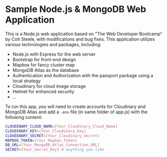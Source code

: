 # Sample Node.js & MongoDB Web Application
This is a Node.js web application based on "The Web Developer Bootcamp" by Colt Steele, with modifications and bug fixes. This application utilizes various technologies and packages, including:
- Node.js with Express for the web server
- Bootstrap for front-end design
- Mapbox for fancy cluster map 
- MongoDB Atlas as the database
- Authentication and Authorization with the passport package using a local strategy
- Cloudinary for cloud image storage
- Helmet for enhanced security
- ... 

To run this app, you will need to create accounts for Cloudinary and MongoDB Atlas and add a `.env` file (in same folder of app.js) with the following content:
```sh
CLOUDINARY_CLOUD_NAME=[Your_Cloudinary_Cloud_Name]
CLOUDINARY_KEY=[Your_Cloudinary_Key]
CLOUDINARY_SECRET=[Your_Cloudinary_Secret]
MAPBOX_TOKEN=[Your_Mapbox_Token]
DB_URL=[Your_MongoDB_Atlas_Connection_URL]
SECRET=[Your_Secret_Key] # anything you like
```
